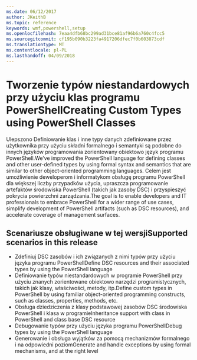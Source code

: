 ```yaml
---
ms.date: 06/12/2017
author: JKeithB
ms.topic: reference
keywords: wmf,powershell,setup
ms.openlocfilehash: 7eaa4dfb68bc299ad31bce81af96b6a760c4fcc5
ms.sourcegitcommit: cf195b090b3223fa4917206dfec7f0b603873cdf
ms.translationtype: MT
ms.contentlocale: pl-PL
ms.lasthandoff: 04/09/2018
---
```

# <a name="creating-custom-types-using-powershell-classes"></a><span data-ttu-id="02a09-102">Tworzenie typów niestandardowych przy użyciu klas programu PowerShell</span><span class="sxs-lookup"><span data-stu-id="02a09-102">Creating Custom Types using PowerShell Classes</span></span>

<span data-ttu-id="02a09-103">Ulepszono Definiowanie klas i inne typy danych zdefiniowane przez użytkownika przy użyciu składni formalnego i semantyki są podobne do innych języków programowania zorientowany obiektowo język programu PowerShell.</span><span class="sxs-lookup"><span data-stu-id="02a09-103">We’ve improved the PowerShell language for defining classes and other user-defined types by using formal syntax and semantics that are similar to other object-oriented programming languages.</span></span> <span data-ttu-id="02a09-104">Celem jest umożliwienie deweloperom i informatykom obsługę programu PowerShell dla większej liczby przypadków użycia, upraszcza programowanie artefaktów środowiska PowerShell (takich jak zasoby DSC) i przyspieszyć pokrycia powierzchni zarządzania.</span><span class="sxs-lookup"><span data-stu-id="02a09-104">The goal is to enable developers and IT professionals to embrace PowerShell for a wider range of use cases, simplify development of PowerShell artifacts (such as DSC resources), and accelerate coverage of management surfaces.</span></span>

## <a name="supported-scenarios-in-this-release"></a><span data-ttu-id="02a09-105">Scenariusze obsługiwane w tej wersji</span><span class="sxs-lookup"><span data-stu-id="02a09-105">Supported scenarios in this release</span></span>

-   <span data-ttu-id="02a09-106">Zdefiniuj DSC zasobów i ich związanych z nimi typów przy użyciu języka programu PowerShell</span><span class="sxs-lookup"><span data-stu-id="02a09-106">Define DSC resources and their associated types by using the PowerShell language</span></span>
-   <span data-ttu-id="02a09-107">Definiowanie typów niestandardowych w programie PowerShell przy użyciu znanych zorientowane obiektowo narzędzi programistycznych, takich jak klasy, właściwości, metody, itp.</span><span class="sxs-lookup"><span data-stu-id="02a09-107">Define custom types in PowerShell by using familiar object-oriented programming constructs, such as classes, properties, methods, etc.</span></span>
-   <span data-ttu-id="02a09-108">Obsługa dziedziczenia z klasy podstawowej zasobów DSC środowiska PowerShell i klasa w programie</span><span class="sxs-lookup"><span data-stu-id="02a09-108">Inheritance support with class in PowerShell and class base DSC resource</span></span>
-   <span data-ttu-id="02a09-109">Debugowanie typów przy użyciu języka programu PowerShell</span><span class="sxs-lookup"><span data-stu-id="02a09-109">Debug types by using the PowerShell language</span></span>
-   <span data-ttu-id="02a09-110">Generowanie i obsługa wyjątków za pomocą mechanizmów formalnego i na odpowiedni poziom</span><span class="sxs-lookup"><span data-stu-id="02a09-110">Generate and handle exceptions by using formal mechanisms, and at the right level</span></span>